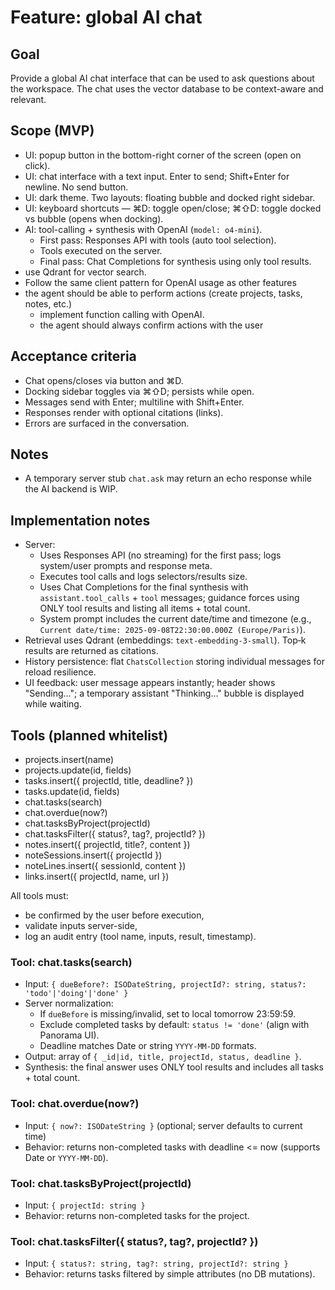 # Feature: global AI chat

## Goal

Provide a global AI chat interface that can be used to ask questions about the workspace. The chat uses the vector database to be context-aware and relevant.

## Scope (MVP)

- UI: popup button in the bottom-right corner of the screen (open on click).
- UI: chat interface with a text input. Enter to send; Shift+Enter for newline. No send button.
- UI: dark theme. Two layouts: floating bubble and docked right sidebar.
- UI: keyboard shortcuts — ⌘D: toggle open/close; ⌘⇧D: toggle docked vs bubble (opens when docking).
- AI: tool-calling + synthesis with OpenAI (`model: o4-mini`).
  - First pass: Responses API with tools (auto tool selection).
  - Tools executed on the server.
  - Final pass: Chat Completions for synthesis using only tool results.
- use Qdrant for vector search.
- Follow the same client pattern for OpenAI usage as other features
- the agent should be able to perform actions (create projects, tasks, notes, etc.)
  - implement function calling with OpenAI.
  - the agent should always confirm actions with the user

## Acceptance criteria

- Chat opens/closes via button and ⌘D.
- Docking sidebar toggles via ⌘⇧D; persists while open.
- Messages send with Enter; multiline with Shift+Enter.
- Responses render with optional citations (links).
- Errors are surfaced in the conversation.

## Notes

- A temporary server stub `chat.ask` may return an echo response while the AI backend is WIP.

## Implementation notes

- Server:
  - Uses Responses API (no streaming) for the first pass; logs system/user prompts and response meta.
  - Executes tool calls and logs selectors/results size.
  - Uses Chat Completions for the final synthesis with `assistant.tool_calls` + `tool` messages; guidance forces using ONLY tool results and listing all items + total count.
  - System prompt includes the current date/time and timezone (e.g., `Current date/time: 2025-09-08T22:30:00.000Z (Europe/Paris)`).
- Retrieval uses Qdrant (embeddings: `text-embedding-3-small`). Top‑k results are returned as citations.
- History persistence: flat `ChatsCollection` storing individual messages for reload resilience.
- UI feedback: user message appears instantly; header shows "Sending…"; a temporary assistant "Thinking…" bubble is displayed while waiting.

## Tools (planned whitelist)

- projects.insert(name)
- projects.update(id, fields)
- tasks.insert({ projectId, title, deadline? })
- tasks.update(id, fields)
- chat.tasks(search)
- chat.overdue(now?)
- chat.tasksByProject(projectId)
- chat.tasksFilter({ status?, tag?, projectId? })
- notes.insert({ projectId, title?, content })
- noteSessions.insert({ projectId })
- noteLines.insert({ sessionId, content })
- links.insert({ projectId, name, url })

All tools must:
- be confirmed by the user before execution,
- validate inputs server-side,
- log an audit entry (tool name, inputs, result, timestamp).

### Tool: chat.tasks(search)

- Input: `{ dueBefore?: ISODateString, projectId?: string, status?: 'todo'|'doing'|'done' }`
- Server normalization:
  - If `dueBefore` is missing/invalid, set to local tomorrow 23:59:59.
  - Exclude completed tasks by default: `status != 'done'` (align with Panorama UI).
  - Deadline matches Date or string `YYYY-MM-DD` formats.
- Output: array of `{ _id|id, title, projectId, status, deadline }`.
- Synthesis: the final answer uses ONLY tool results and includes all tasks + total count.

### Tool: chat.overdue(now?)
- Input: `{ now?: ISODateString }` (optional; server defaults to current time)
- Behavior: returns non-completed tasks with deadline <= now (supports Date or `YYYY-MM-DD`).

### Tool: chat.tasksByProject(projectId)
- Input: `{ projectId: string }`
- Behavior: returns non-completed tasks for the project.

### Tool: chat.tasksFilter({ status?, tag?, projectId? })
- Input: `{ status?: string, tag?: string, projectId?: string }`
- Behavior: returns tasks filtered by simple attributes (no DB mutations).
